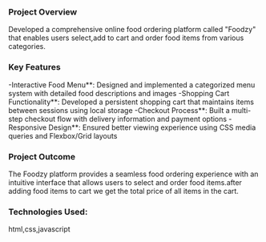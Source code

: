 ### Project Overview

Developed a comprehensive online food ordering platform called "Foodzy" that enables users select,add to cart and order food items from various categories. 

### Key Features

-Interactive Food Menu**: Designed and implemented a categorized menu system with detailed food descriptions and images
-Shopping Cart Functionality**: Developed a persistent shopping cart that maintains items between sessions using local storage
-Checkout Process**: Built a multi-step checkout flow with delivery information and payment options
-Responsive Design**: Ensured better viewing experience  using CSS media queries and Flexbox/Grid layouts

### Project Outcome

The Foodzy platform provides a seamless food ordering experience with an intuitive interface that allows users to select and order food items.after adding food items to cart we get the total price of all items in the cart.

### Technologies Used:

html,css,javascript
